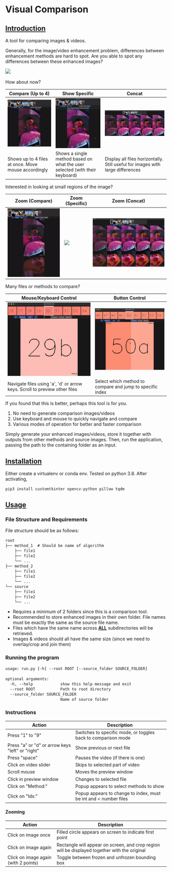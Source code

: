 # Visual Comparison

## <u> Introduction </u>
A tool for comparing images & videos.

Generally, for the image/video enhancement problem, differences between
enhancement methods are hard to spot. Are you able to spot any differences between these enhanced images?

![](documentation_images/hard_comparison.png)

How about now?
![]()

| Compare (Up to 4) | Show Specific | Concat |
| --- | --- | --- |
| ![](documentation_images/compare.gif) | ![](documentation_images/specific.gif) | ![](documentation_images/concat.png) |
| Shows up to 4 files at once. Move mouse accordingly | Shows a single method based on what the user selected (with their keyboard) | Display all files horizontally. Still useful for images with large differences |

Interested in looking at small regions of the image?

| Zoom (Compare) | Zoom (Specific) | Zoom (Concat) |
| --- | --- | --- |
| ![](documentation_images/zoom_compare.gif) | ![](documentation_images/zoom_specific.gif) | ![](documentation_images/zoom_concat.png) |

Many files or methods to compare?

| Mouse/Keyboard Control | Button Control |
| --- | --- |
| ![](documentation_images/navigation_ad_scroller.gif) | ![](documentation_images/idx_method_buttons.gif) |
| Navigate files using 'a', 'd' or arrow keys. Scroll to preview other files | Select which method to compare and jump to specific index |

If you found that this is better, perhaps this tool is for you.
1. No need to generate comparison images/videos
2. Use keyboard and mouse to quickly navigate and compare
3. Various modes of operation for better and faster comparison

Simply generate your enhanced images/videos, store it together with outputs from other methods and source images. Then,
run the application, passing the path to the containing folder as an input.

## <u> Installation </u>

Either create a virtualenv or conda env. Tested on python 3.8. After activating,

```
pip3 install customtkinter opencv-python pillow tqdm
```

## <u> Usage </u>

### File Structure and Requirements
File structure should be as follows:

```
root
├── method_1  # Should be name of algorithm
    ├── file1
    ├── file2
    └── ...
├── method_2
    ├── file1
    ├── file2
    └── ...
└── source
    ├── file1
    ├── file2
    └── ...
```

- Requires a minimum of 2 folders since this is a comparison tool.
- Recommended to store enhanced images in their own folder. File names must be exactly the same as the source file name.
- Files which have the same name across <b><u>ALL</u></b> subdirectories will be retrieved.
- Images & videos should all have the same size (since we need to overlay/crop and join them)

### Running the program
```
usage: run.py [-h] --root ROOT [--source_folder SOURCE_FOLDER]

optional arguments:
  -h, --help            show this help message and exit
  --root ROOT           Path to root directory
  --source_folder SOURCE_FOLDER
                        Name of source folder
```

### Instructions

| Action | Description |
| --- | --- |
| Press "1" to "9" | Switches to specific mode, or toggles back to comparison mode |
| Press "a" or "d" or arrow keys "left" or "right" | Show previous or next file |
| Press "space" | Pauses the video (if there is one) |
| Click on video slider | Skips to selected part of video |
| Scroll mouse | Moves the preview window |
| Click in preview window | Changes to selected file |
| Click on "Method:" | Popup appears to select methods to show |
| Click on "Idx:" | Popup appears to change to index, must be int and < number files |

#### Zooming

| Action | Description |
| --- | --- |
| Click on image once | Filled circle appears on screen to indicate first point |
| Click on image again | Rectangle will appear on screen, and crop region will be displayed together with the original |
| Click on image again (with 2 points) | Toggle between frozen and unfrozen bounding box |
